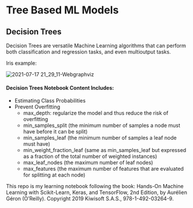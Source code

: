 # Tree Based ML Models

## Decision Trees
Decision Trees are versatile Machine Learning algorithms that can perform both classification and regression tasks, and even multioutput tasks.

Iris example: 

![2021-07-17 21_29_11-Webgraphviz](https://user-images.githubusercontent.com/44503223/126053785-dc0098ee-7767-43fc-8c83-929c7807f668.png)

#### Decision Trees Notebook Content Includes:
- Estimating Class Probabilities
- Prevent Overfitting
  - max_depth: regularize the model and thus reduce the risk of overfitting
  - min_samples_split (the minimum number of samples a node must have before it can be split)
  - min_samples_leaf (the minimum number of samples a leaf node must have)
  - min_weight_fraction_leaf (same as min_samples_leaf but expressed as a fraction of the total number of weighted instances)
  - max_leaf_nodes (the maximum number of leaf nodes)
  - max_features (the maximum number of features that are evaluated for splitting at each node)

This repo is my learning notebook following the book:
Hands-On Machine Learning with Scikit-Learn, Keras, and TensorFlow, 2nd Edition, by Aurélien Géron (O’Reilly).
Copyright 2019 Kiwisoft S.A.S., 978-1-492-03264-9.
